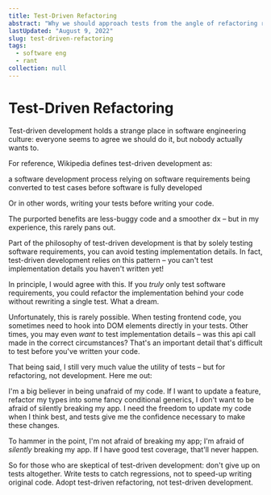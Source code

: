 ```yaml
---
title: Test-Driven Refactoring
abstract: "Why we should approach tests from the angle of refactoring rather than development"
lastUpdated: "August 9, 2022"
slug: test-driven-refactoring
tags:
  - software eng
  - rant
collection: null
---
```


# Test-Driven Refactoring

Test-driven development holds a strange place in software engineering culture: everyone seems to agree we should do it, but nobody actually wants to.

For reference, Wikipedia defines test-driven development as:

<div data-daisy="alert">
a software development process relying on software requirements being converted to test cases before software is fully developed
</div>

Or in other words, writing your tests before writing your code.

The purported benefits are less-buggy code and a smoother dx – but in my experience, this rarely pans out.

Part of the philosophy of test-driven development is that by solely testing software requirements, you can avoid testing implementation details. In fact, test-driven development relies on this pattern – you can't test implementation details you haven't written yet!

In principle, I would agree with this. If you _truly_ only test software requirements, you could refactor the implementation behind your code without rewriting a single test. What a dream.

Unfortunately, this is rarely possible. When testing frontend code, you sometimes need to hook into DOM elements directly in your tests. Other times, you may even _want_ to test implementation details – was this api call made in the correct circumstances? That's an important detail that's difficult to test before you've written your code.

<div data-daisy="divider"></div>

That being said, I still very much value the utility of tests – but for refactoring, not development. Here me out:

I'm a big believer in being unafraid of my code. If I want to update a feature, refactor my types into some fancy conditional generics, I don't want to be afraid of silently breaking my app. I need the freedom to update my code when I think best, and tests give me the confidence necessary to make these changes.

To hammer in the point, I'm not afraid of breaking my app; I'm afraid of _silently_ breaking my app. If I have good test coverage, that'll never happen.

So for those who are skeptical of test-driven development: don't give up on tests altogether. Write tests to catch regressions, not to speed-up writing original code. Adopt test-driven refactoring, not test-driven development.
